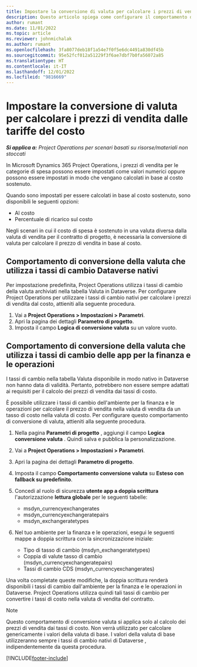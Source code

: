 ```yaml
---
title: Impostare la conversione di valuta per calcolare i prezzi di vendita dalle tariffe del costo
description: Questo articolo spiega come configurare il comportamento di conversione della valuta che verrà utilizzato in Microsoft Dynamics 365 Project Operations quando le transazioni di vendita vengono generate dalle transazioni di costo.
author: rumant
ms.date: 11/01/2022
ms.topic: article
ms.reviewer: johnmichalak
ms.author: rumant
ms.openlocfilehash: 3fa8077deb18f1a54e7f0f5e6dc4491a830df45b
ms.sourcegitcommit: 95e52fcf012a51229f3f6ae7dbf7b0fa56072a85
ms.translationtype: HT
ms.contentlocale: it-IT
ms.lasthandoff: 12/01/2022
ms.locfileid: "9816669"
---
```

# <a name="set-up-currency-conversion-to-calculate-sales-prices-from-cost-rates"></a>Impostare la conversione di valuta per calcolare i prezzi di vendita dalle tariffe del costo

_**Si applica a:** Project Operations per scenari basati su risorse/materiali non stoccati_

In Microsoft Dynamics 365 Project Operations, i prezzi di vendita per le categorie di spesa possono essere impostati come valori numerici oppure possono essere impostati in modo che vengano calcolati in base al costo sostenuto.

Quando sono impostati per essere calcolati in base al costo sostenuto, sono disponibili le seguenti opzioni:

- Al costo
- Percentuale di ricarico sul costo

Negli scenari in cui il costo di spesa è sostenuto in una valuta diversa dalla valuta di vendita per il contratto di progetto, è necessaria la conversione di valuta per calcolare il prezzo di vendita in base al costo.

## <a name="currency-conversion-behavior-that-uses-native-dataverse-exchange-rates"></a>Comportamento di conversione della valuta che utilizza i tassi di cambio Dataverse nativi

Per impostazione predefinita, Project Operations utilizza i tassi di cambio della valuta archiviati nella tabella Valuta in Dataverse. Per configurare Project Operations per utilizzare i tassi di cambio nativi per calcolare i prezzi di vendita dal costo, attieniti alla seguente procedura.

1. Vai a **Project Operations \> Impostazioni \> Parametri**.
1. Apri la pagina dei dettagli **Parametro di progetto**.
1. Imposta il campo **Logica di conversione valuta** su un valore vuoto.

## <a name="currency-conversion-behavior-that-uses-exchange-rates-from-finance-and-operations-apps"></a>Comportamento di conversione della valuta che utilizza i tassi di cambio delle app per la finanza e le operazioni

I tassi di cambio nella tabella Valuta disponibile in modo nativo in Dataverse non hanno data di validità. Pertanto, potrebbero non essere sempre adattati ai requisiti per il calcolo dei prezzi di vendita dai tassi di costo.

È possibile utilizzare i tassi di cambio dell'ambiente per la finanza e le operazioni per calcolare il prezzo di vendita nella valuta di vendita da un tasso di costo nella valuta di costo. Per configurare questo comportamento di conversione di valuta, attieniti alla seguente procedura.

1. Nella pagina **Parametri di progetto** , aggiungi il campo **Logica conversione valuta** . Quindi salva e pubblica la personalizzazione.
1. Vai a **Project Operations \> Impostazioni \> Parametri**.
1. Apri la pagina dei dettagli **Parametro di progetto**. 
1. Imposta il campo **Comportamento conversione valuta** su **Esteso con fallback su predefinito**.
1. Concedi al ruolo di sicurezza **utente app a doppia scrittura** l'autorizzazione **lettura globale** per le seguenti tabelle:

    - msdyn\_currencyexchangerates
    - msdyn\_currencyexchangeratepairs
    - msdyn\_exchangeratetypes

1. Nel tuo ambiente per la finanza e le operazioni, esegui le seguenti mappe a doppia scrittura con la sincronizzazione iniziale:

    - Tipo di tasso di cambio (msdyn\_exchangeratetypes)
    - Coppia di valute tasso di cambio (msdyn\_currencyexchangeratepairs)
    - Tassi di cambio CDS (msdyn\_currencyexchangerates)

Una volta completate queste modifiche, la doppia scrittura renderà disponibili i tassi di cambio dall'ambiente per la finanza e le operazioni in Dataverse. Project Operations utilizza quindi tali tassi di cambio per convertire i tassi di costo nella valuta di vendita del contratto.

> [!NOTE]
> Questo comportamento di conversione valuta si applica solo al calcolo dei prezzi di vendita dai tassi di costo. Non verrà utilizzato per calcolare genericamente i valori della valuta di base. I valori della valuta di base utilizzeranno sempre i tassi di cambio nativi di Dataverse , indipendentemente da questa procedura.

[!INCLUDE[footer-include](../includes/footer-banner.md)]
